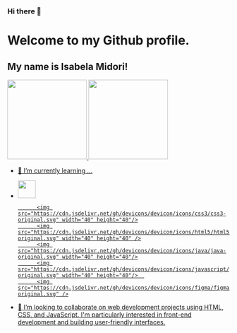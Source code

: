 ### Hi there 👋
# Welcome to my Github profile.
## My name is Isabela Midori!

<div>
<a href="https://github.com/isamidori">
<img height="180em" src="https://github-readme-stats.vercel.app/api/top-langs/?username=isamidori&layout=compact&langs_count=7&theme=dracula"/>
<img height="180em" src="https://github-readme-stats.vercel.app/api?username=isamidori&show_icons=true&theme=dracula&include_all_commits=true&count_private=true"/>
</div>


- 🌱 I’m currently learning ...
- <img src="https://cdn.jsdelivr.net/gh/devicons/devicon/icons/git/git-original.svg" width="40" height="40"/>
            
            <img src="https://cdn.jsdelivr.net/gh/devicons/devicon/icons/css3/css3-original.svg" width="40" height="40"/>
            <img src="https://cdn.jsdelivr.net/gh/devicons/devicon/icons/html5/html5-original.svg" width="40" height="40" />
            <img src="https://cdn.jsdelivr.net/gh/devicons/devicon/icons/java/java-original.svg" width="40" height="40"/>
            <img src="https://cdn.jsdelivr.net/gh/devicons/devicon/icons/javascript/javascript-original.svg" width="40" height="40"/>  
            <img src="https://cdn.jsdelivr.net/gh/devicons/devicon/icons/figma/figma-original.svg" />
            
          
- 👯 I’m looking to collaborate on web development projects using HTML, CSS, and JavaScript. I'm particularly interested in front-end development and building user-friendly interfaces.

